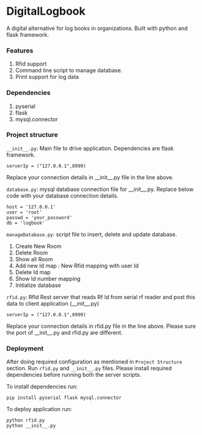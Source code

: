 # DigitalLogbook
A digital alternative for log books in organizations. Built with python and flask framework. 
### Features 
1. Rfid support
2. Command line script to manage database.
3. Print support for log data
### Dependencies
1. pyserial
2. flask
3. mysql.connector
### Project structure 
`__init__.py`: Main file to drive application. Dependencies are flask framework.
```
serverIp = ("127.0.0.1",8999)
```
Replace your connection details in \_\_init\_\_.py file in the line above.

`database.py`: mysql database connection file for \_\_init\_\_.py. Replace below code with your database connection details.
```
host = '127.0.0.1'
user = 'root'
passwd = 'your_password'
db = 'logbook'
```

`manageDatabase.py`: script file to insert, delete and update database. 
1. Create New Room 
2. Delete Room
3. Show all Room
4. Add new Id map : New Rfid mapping with user Id
5. Delete Id map
6. Show Id number mapping
7. Initialize database

`rfid.py`: RfId Rest server that reads Rf Id from serial rf reader and post this data to client application (\_\_init\_\_.py)
```
serverIp = ("127.0.0.1",8999)
```
Replace your connection details in rfid.py file in the line above. Please sure the port of \_\_init\_\_.py and rfid.py are different. 

### Deployment 
After doing required configuration as mentioned in `Project Structure` section. Run `rfid.py` and `__init__.py` files. Please install required dependencies before running both the server scripts.

To install dependencies run:
```
pip install pyserial flask mysql.connector
```

To deploy application run:
```
python rfid.py
python __init__.py
```
